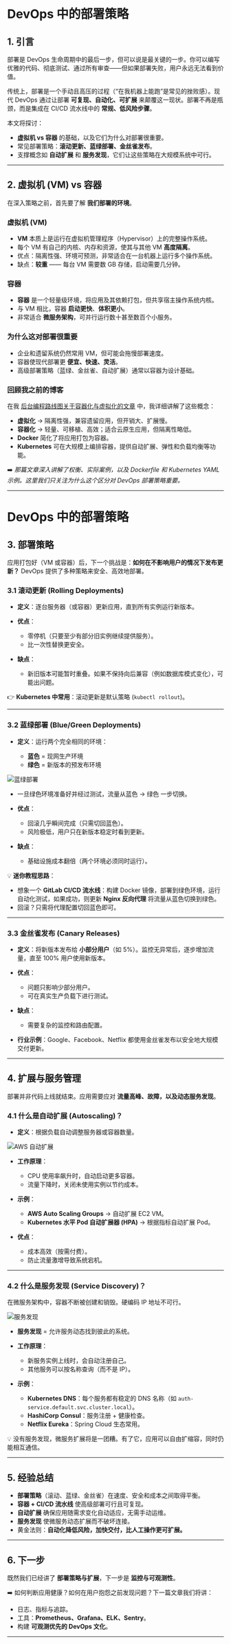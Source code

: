# DevOps 中的部署策略

## 1. 引言

部署是 DevOps 生命周期中的最后一步，但可以说是最关键的一步。你可以编写优雅的代码、彻底测试、通过所有审查——但如果部署失败，用户永远无法看到价值。

传统上，部署是一个手动且高压的过程（“在我机器上能跑”是常见的挫败感）。现代 DevOps 通过让部署 **可复现、自动化、可扩展** 来颠覆这一现状。部署不再是瓶颈，而是集成在 CI/CD 流水线中的 **常规、低风险步骤**。

本文将探讨：

* **虚拟机 vs 容器** 的基础，以及它们为什么对部署很重要。
* 常见部署策略：**滚动更新、蓝绿部署、金丝雀发布**。
* 支撑概念如 **自动扩展** 和 **服务发现**，它们让这些策略在大规模系统中可行。

---

## 2. 虚拟机 (VM) vs 容器

在深入策略之前，首先要了解 **我们部署的环境**。

### 虚拟机 (VM)

* **VM** 本质上是运行在虚拟机管理程序（Hypervisor）上的完整操作系统。
* 每个 VM 有自己的内核、内存和资源，使其与其他 VM **高度隔离**。
* 优点：隔离性强、环境可预测，非常适合在一台机器上运行多个操作系统。
* 缺点：**较重** —— 每台 VM 需要数 GB 存储，启动需要几分钟。

### 容器

* **容器** 是一个轻量级环境，将应用及其依赖打包，但共享宿主操作系统内核。
* 与 VM 相比，容器 **启动更快**、**体积更小**。
* 非常适合 **微服务架构**，可并行运行数十甚至数百个小服务。

### 为什么这对部署很重要

* 企业和遗留系统仍然常用 VM，但可能会拖慢部署速度。
* 容器使现代部署更 **便宜、快速、灵活**。
* 高级部署策略（蓝绿、金丝雀、自动扩展）通常以容器为设计基础。

### 回顾我之前的博客

在我 [后台编程路线图关于容器化与虚拟化的文章](../Roadmap_Backend/14_Container_CN.md) 中，我详细讲解了这些概念：

* **虚拟化** → 隔离性强，兼容遗留应用，但开销大、扩展慢。
* **容器化** → 轻量、可移植、高效；适合云原生应用，但隔离性略低。
* **Docker** 简化了将应用打包为容器。
* **Kubernetes** 可在大规模上编排容器，提供自动扩展、弹性和负载均衡等功能。

➡️ *那篇文章深入讲解了权衡、实际案例，以及 Dockerfile 和 Kubernetes YAML 示例。这里我们只关注为什么这个区分对 DevOps 部署策略重要。*

---

# DevOps 中的部署策略

## 3. 部署策略

应用打包好（VM 或容器）后，下一个挑战是：**如何在不影响用户的情况下发布更新？** DevOps 提供了多种策略来安全、高效地部署。

### 3.1 滚动更新 (Rolling Deployments)

* **定义**：逐台服务器（或容器）更新应用，直到所有实例运行新版本。
* **优点**：

  * 零停机（只要至少有部分旧实例继续提供服务）。
  * 比一次性替换更安全。
* **缺点**：

  * 新旧版本可能暂时重叠。如果不保持向后兼容（例如数据库模式变化），可能出问题。

👉 **Kubernetes 中常用**：滚动更新是默认策略 (`kubectl rollout`)。

---

### 3.2 蓝绿部署 (Blue/Green Deployments)

* **定义**：运行两个完全相同的环境：

  * **蓝色** = 现网生产环境
  * **绿色** = 新版本的预发布环境

![蓝绿部署](../assets/images/DevOps/BlueGreenDeployments.jpg "BlueGreen Deployments")

* 一旦绿色环境准备好并经过测试，流量从蓝色 → 绿色 一步切换。

* **优点**：

  * 回滚几乎瞬间完成（只需切回蓝色）。
  * 风险极低，用户只在新版本稳定时看到更新。

* **缺点**：

  * 基础设施成本翻倍（两个环境必须同时运行）。

💡 **迷你教程思路**：

* 想象一个 **GitLab CI/CD 流水线**：构建 Docker 镜像，部署到绿色环境，运行自动化测试，如果成功，则更新 **Nginx 反向代理** 将流量从蓝色切换到绿色。
* 回滚？只需将代理配置切回蓝色即可。

---

### 3.3 金丝雀发布 (Canary Releases)

* **定义**：将新版本发布给 **小部分用户**（如 5%）。监控无异常后，逐步增加流量，直至 100% 用户使用新版本。

* **优点**：

  * 问题只影响少部分用户。
  * 可在真实生产负载下进行测试。

* **缺点**：

  * 需要复杂的监控和路由配置。

* **行业示例**：Google、Facebook、Netflix 都使用金丝雀发布以安全地大规模交付更新。

---

## 4. 扩展与服务管理

部署并非代码上线就结束。应用需要应对 **流量高峰、故障，以及动态服务发现**。

### 4.1 什么是自动扩展 (Autoscaling)？

* **定义**：根据负载自动调整服务器或容器数量。

![AWS 自动扩展](../assets/images/DevOps/AWS_Auto_Scaling.png "AWS Auto Scaling")

* **工作原理**：

  * CPU 使用率飙升时，自动启动更多容器。
  * 流量下降时，关闭未使用实例以节约成本。

* **示例**：

  * **AWS Auto Scaling Groups** → 自动扩展 EC2 VM。
  * **Kubernetes 水平 Pod 自动扩展器 (HPA)** → 根据指标自动扩展 Pod。

* **优点**：

  * 成本高效（按需付费）。
  * 防止流量激增导致系统宕机。

---

### 4.2 什么是服务发现 (Service Discovery)？

在微服务架构中，容器不断被创建和销毁。硬编码 IP 地址不可行。

![服务发现](../assets/images/DevOps/service_discovery.png "service discovery")

* **服务发现** = 允许服务动态找到彼此的系统。

* **工作原理**：

  * 新服务实例上线时，会自动注册自己。
  * 其他服务可以按名称查询（而不是 IP）。

* **示例**：

  * **Kubernetes DNS**：每个服务都有稳定的 DNS 名称（如 `auth-service.default.svc.cluster.local`）。
  * **HashiCorp Consul**：服务注册 + 健康检查。
  * **Netflix Eureka**：Spring Cloud 生态常用。

💡 没有服务发现，微服务扩展将是一团糟。有了它，应用可以自由扩缩容，同时仍能相互通信。

---

## 5. 经验总结

* **部署策略**（滚动、蓝绿、金丝雀）在速度、安全和成本之间取得平衡。
* **容器 + CI/CD 流水线** 使高级部署可行且可复现。
* **自动扩展** 确保应用随需求变化自动适应，无需手动运维。
* **服务发现** 使微服务动态扩展而不破坏连接。
* 黄金法则：**自动化降低风险，加快交付，比人工操作更可扩展。**

---

## 6. 下一步

既然我们已经讲了 **部署策略与扩展**，下一步是 **监控与可观测性**。

➡️ 如何判断应用健康？如何在用户抱怨之前发现问题？下一篇文章我们将讲：

* 日志、指标与追踪。
* 工具：**Prometheus、Grafana、ELK、Sentry**。
* 构建 **可观测优先的 DevOps 文化**。

---
